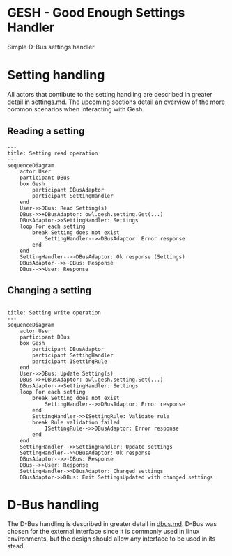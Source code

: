 # GESH - Good Enough Settings Handler

Simple D-Bus settings handler

# Setting handling

All actors that contibute to the setting handling are described in greater
detail in [settings.md](src/setting/setting.md). The upcoming sections detail
an overview of the more common scenarios when interacting with Gesh.

## Reading a setting

```mermaid
---
title: Setting read operation
---
sequenceDiagram
    actor User
    participant DBus
    box Gesh
        participant DBusAdaptor
        participant SettingHandler
    end
    User->>DBus: Read Setting(s)
    DBus->>+DBusAdaptor: owl.gesh.setting.Get(...)
    DBusAdaptor->>SettingHandler: Settings
    loop For each setting
        break Setting does not exist
            SettingHandler-->>DBusAdaptor: Error response
        end
    end
    SettingHandler-->>DBusAdaptor: Ok response (Settings)
    DBusAdaptor-->>-DBus: Response
    DBus-->>User: Response
```

## Changing a setting

```mermaid
---
title: Setting write operation
---
sequenceDiagram
    actor User
    participant DBus
    box Gesh
        participant DBusAdaptor
        participant SettingHandler
        participant ISettingRule
    end
    User->>DBus: Update Setting(s)
    DBus->>+DBusAdaptor: owl.gesh.setting.Set(...)
    DBusAdaptor->>SettingHandler: Settings
    loop For each setting
        break Setting does not exist
            SettingHandler-->>DBusAdaptor: Error response
        end
        SettingHandler->>ISettingRule: Validate rule
        break Rule validation failed
            ISettingRule-->>DBusAdaptor: Error response
        end
    end
    SettingHandler-->>SettingHandler: Update settings
    SettingHandler-->>DBusAdaptor: Ok response
    DBusAdaptor-->>-DBus: Response
    DBus-->>User: Response
    SettingHandler->>DBusAdaptor: Changed settings
    DBusAdaptor->>DBus: Emit SettingsUpdated with changed settings
```

# D-Bus handling

The D-Bus handling is described in greater detail in
[dbus.md](src/dbus/dbus.md). D-Bus was chosen for the external interface since
it is commonly used in linux environments, but the design should allow any
interface to be used in its stead.
